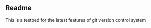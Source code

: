 Readme
-------------------

This is a testbed for the latest features of git version control system

